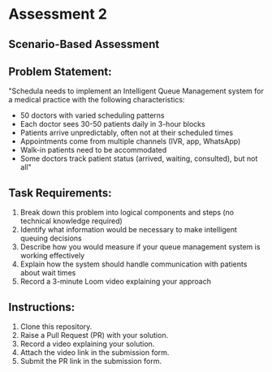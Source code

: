 # Assessment 2


## Scenario-Based Assessment

## Problem Statement: 
"Schedula needs to implement an Intelligent Queue Management system for a medical practice with the following characteristics:
- 50 doctors with varied scheduling patterns
- Each doctor sees 30-50 patients daily in 3-hour blocks
- Patients arrive unpredictably, often not at their scheduled times
- Appointments come from multiple channels (IVR, app, WhatsApp)
- Walk-in patients need to be accommodated
- Some doctors track patient status (arrived, waiting, consulted), but not all"

## Task Requirements:
1. Break down this problem into logical components and steps (no technical knowledge required)
2. Identify what information would be necessary to make intelligent queuing decisions
3. Describe how you would measure if your queue management system is working effectively
4. Explain how the system should handle communication with patients about wait times
5. Record a 3-minute Loom video explaining your approach


## Instructions:
1. Clone this repository.
3. Raise a Pull Request (PR) with your solution.
4. Record a video explaining your solution.
5. Attach the video link in the submission form.
6. Submit the PR link in the submission form.